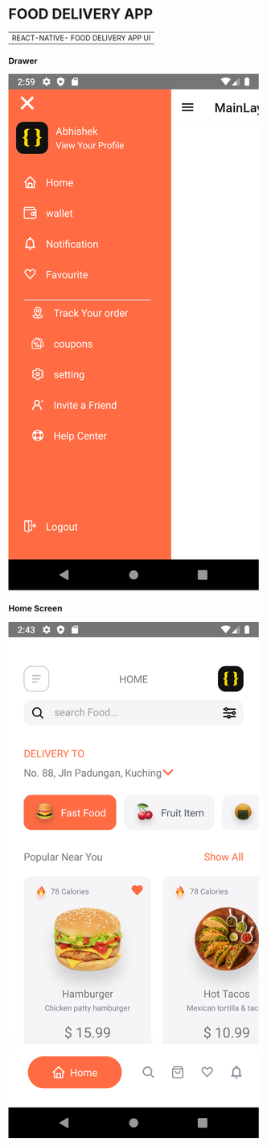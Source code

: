 # FOOD DELIVERY APP
<table>
<tr>
<td>
  REACT-NATIVE-  FOOD DELIVERY APP UI
</td>
</tr>
</table>

### Drawer

![](./images/Drawer.png)

### Home Screen

![](./images/HomeScreen.png)

